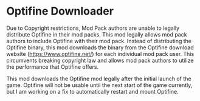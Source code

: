 # Optifine Downloader
Due to Copyright restrictions, Mod Pack authors are unable to legally distribute Optifine in their mod packs. This mod legally allows mod pack authors to include Optifine with their mod pack. Instead of distributing the Optifine binary, this mod downloads the binary from the Optifine download website (https://www.optifine.net/) for each individual mod pack user. This circumvents breaking copyright law and allows mod pack authors to utilize the performance that Optifine offers.

This mod downloads the Optifine mod legally after the initial launch of the game. Optifine will not be usable until the next start of the game currently, but I am working on a fix to automatically restart and mount Optifine.